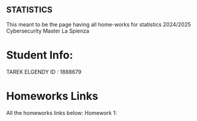 ## STATISTICS
This meant to be the page having all home-works for statistics 2024/2025 Cybersecurity Master La Spienza 

# Student Info:
TAREK ELGENDY ID : 1888679

# Homeworks Links
All the homeworks links below:
Homework 1: 
